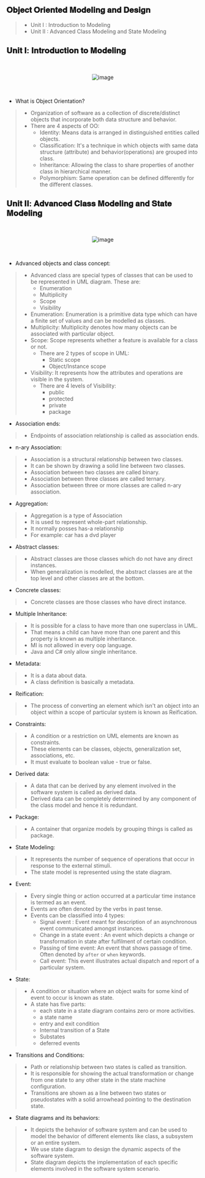 ## 𝐎𝐛𝐣𝐞𝐜𝐭 𝐎𝐫𝐢𝐞𝐧𝐭𝐞𝐝 𝐌𝐨𝐝𝐞𝐥𝐢𝐧𝐠 𝐚𝐧𝐝 𝐃𝐞𝐬𝐢𝐠𝐧

> - Unit I  : Introduction to Modeling
> - Unit II : Advanced Class Modeling and State Modeling


## 𝐔𝐧𝐢𝐭 𝐈: 𝐈𝐧𝐭𝐫𝐨𝐝𝐮𝐜𝐭𝐢𝐨𝐧 𝐭𝐨 𝐌𝐨𝐝𝐞𝐥𝐢𝐧𝐠

<div align=center>
  <br>

  ![image](https://user-images.githubusercontent.com/68887544/193409982-b9b0e530-fe4d-41d0-8da0-de82320c3866.png)

  <br>
</div>

- What is Object Orientation?
> - Organization of software as a collection of discrete/distinct objects that incorporate both data structure and behavior.
> - There are 4 aspects of OO:
>   - Identity: Means data is arranged in distinguished entities called objects.
>   - Classification: It's a technique in which objects with same data structure (attribute) and behavior(operations) are grouped into class.
>   - Inheritance: Allowing the class to share properties of another class in hierarchical manner.
>   - Polymorphism: Same operation can be defined differently for the different classes.





## 𝐔𝐧𝐢𝐭 𝐈𝐈: 𝐀𝐝𝐯𝐚𝐧𝐜𝐞𝐝 𝐂𝐥𝐚𝐬𝐬 𝐌𝐨𝐝𝐞𝐥𝐢𝐧𝐠 𝐚𝐧𝐝 𝐒𝐭𝐚𝐭𝐞 𝐌𝐨𝐝𝐞𝐥𝐢𝐧𝐠


<div align=center>
  <br>

![image](https://user-images.githubusercontent.com/68887544/193409990-6a82fb38-1285-4563-84c0-f957d3a3402b.png)

  <br>
</div>


- Advanced objects and class concept:
> - Advanced class are special types of classes that can be used to be represented in UML diagram. These are:
>   - Enumeration
>   - Multiplicity
>   - Scope
>   - Visibility
> - Enumeration: Enumeration is a primitive data type which can have a finite set of values and can be modelled as classes.
> - Multiplicity: Multiplicity denotes how many objects can be associated with particular object.
> - Scope: Scope represents whether a feature is available for a class or not.
>   - There are 2 types of scope in UML:
>     - Static scope
>     - Object/Instance scope
> - Visibility: It represents how the attributes and operations are visible in the system.
>   - There are 4 levels of Visibility:
>     - public
>     - protected
>     - private
>     - package


- Association ends:
> - Endpoints of association relationship is called as association ends.

- n-ary Association:
> - Association is a structural relationship between two classes.
> - It can be shown by drawing a solid line between two classes.
> - Association between two classes are called binary.
> - Association between three classes are called ternary.
> - Association between three or more classes are called n-ary association.

- Aggregation:
> - Aggregation is a type of Association
> - It is used to represent whole-part relationship.
> - It normally posses has-a relationship
> - For example: car has a dvd player

- Abstract classes:
> - Abstract classes are those classes which do not have any direct instances.
> - When generalization is modelled, the abstract classes are at the top level and other classes are at the bottom.

- Concrete classes:
> - Concrete classes are those classes who have direct instance.

- Multiple Inheritance:
> - It is possible for a class to have more than one superclass in UML.
> - That means a child can have more than one parent and this property is known as multiple inheritance.
> - MI is not allowed in every oop language.
> - Java and C# only allow single inheritance.

- Metadata:
> - It is a data about data.
> - A class definition is basically a metadata.

- Reification:
> - The process of converting an element which isn't an object into an object within a scope of particular system is known as Reification.

- Constraints:
> - A condition or a restriction on UML elements are known as constraints.
> - These elements can be classes, objects, generalization set, associations, etc.
> - It must evaluate to boolean value - true or false.

- Derived data:
> - A data that can be derived by any element involved in the software system is called as derived data.
> - Derived data can be completely determined by any component of the class model and hence it is redundant.

- Package:
> - A container that organize models by grouping things is called as package.

- State Modeling:
> - It represents the number of sequence of operations that occur in response to the external stimuli.
> - The state model is represented using the state diagram.

- Event:
> - Every single thing or action occurred at a particular time instance is termed as an event.
> - Events are often denoted by the verbs in past tense.
> - Events can be classified into 4 types:
>   - Signal event : Event meant for description of an asynchronous event communicated amongst instances.
>   - Change in a state event : An event which depicts a change or transformation in state after fulfilment of certain condition.
>   - Passing of time event: An event that shows passage of time. Often denoted by `after` or `when` keywords.
>   - Call event: This event illustrates actual dispatch and report of a particular system.

- State:
> - A condition or situation where an object waits for some kind of event to occur is known as state.
> - A state has five parts:
>   - each state in a state diagram contains zero or more activities.
>   - a state name
>   - entry and exit condition
>   - Internal transition of a State
>   - Substates
>   - deferred events

- Transitions and Conditions:
> - Path or relationship between two states is called as transition.
> - It is responsible for showing the actual transformation or change from one state to any other state in the state machine configuration.
> - Transitions are shown as a line between two states or pseudostates with a solid arrowhead pointing to the destination state.

- State diagrams and its behaviors:
> - It depicts the behavior of software system and can be used to model the behavior of different elements like class, a subsystem or an entire system.
> - We use state diagram to design the dynamic aspects of the software system.
> - State diagram depicts the implementation of each specific elements involved in the software system scenario.
